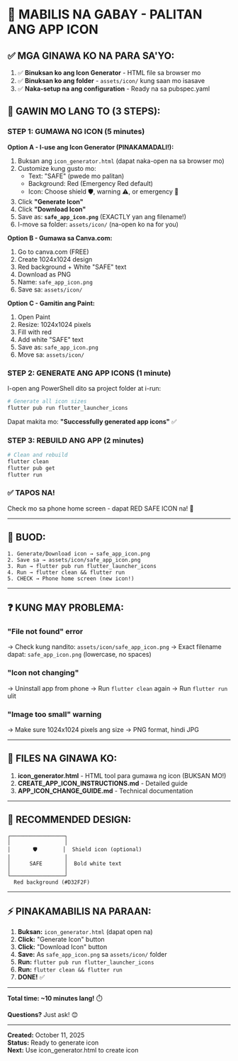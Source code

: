 # 🚀 MABILIS NA GABAY - PALITAN ANG APP ICON

## ✅ MGA GINAWA KO NA PARA SA'YO:

1. ✅ **Binuksan ko ang Icon Generator** - HTML file sa browser mo
2. ✅ **Binuksan ko ang folder** - `assets/icon/` kung saan mo isasave
3. ✅ **Naka-setup na ang configuration** - Ready na sa pubspec.yaml

## 📱 GAWIN MO LANG TO (3 STEPS):

### STEP 1: GUMAWA NG ICON (5 minutes)

**Option A - I-use ang Icon Generator (PINAKAMADALI!):**
1. Buksan ang `icon_generator.html` (dapat naka-open na sa browser mo)
2. Customize kung gusto mo:
   - Text: "SAFE" (pwede mo palitan)
   - Background: Red (Emergency Red default)
   - Icon: Choose shield 🛡️, warning ⚠️, or emergency 🚨
3. Click **"Generate Icon"**
4. Click **"Download Icon"**
5. Save as: **`safe_app_icon.png`** (EXACTLY yan ang filename!)
6. I-move sa folder: `assets/icon/` (na-open ko na for you)

**Option B - Gumawa sa Canva.com:**
1. Go to canva.com (FREE)
2. Create 1024x1024 design
3. Red background + White "SAFE" text
4. Download as PNG
5. Name: `safe_app_icon.png`
6. Save sa: `assets/icon/`

**Option C - Gamitin ang Paint:**
1. Open Paint
2. Resize: 1024x1024 pixels
3. Fill with red
4. Add white "SAFE" text
5. Save as: `safe_app_icon.png`
6. Move sa: `assets/icon/`

### STEP 2: GENERATE ANG APP ICONS (1 minute)

I-open ang PowerShell dito sa project folder at i-run:

```powershell
# Generate all icon sizes
flutter pub run flutter_launcher_icons
```

Dapat makita mo: **"Successfully generated app icons"** ✅

### STEP 3: REBUILD ANG APP (2 minutes)

```powershell
# Clean and rebuild
flutter clean
flutter pub get
flutter run
```

### ✅ TAPOS NA!

Check mo sa phone home screen - dapat RED SAFE ICON na! 🎉

---

## 🎯 BUOD:

```
1. Generate/Download icon → safe_app_icon.png
2. Save sa → assets/icon/safe_app_icon.png  
3. Run → flutter pub run flutter_launcher_icons
4. Run → flutter clean && flutter run
5. CHECK → Phone home screen (new icon!)
```

---

## ❓ KUNG MAY PROBLEMA:

### "File not found" error
→ Check kung nandito: `assets/icon/safe_app_icon.png`
→ Exact filename dapat: `safe_app_icon.png` (lowercase, no spaces)

### "Icon not changing"
→ Uninstall app from phone
→ Run `flutter clean` again
→ Run `flutter run` ulit

### "Image too small" warning
→ Make sure 1024x1024 pixels ang size
→ PNG format, hindi JPG

---

## 📂 FILES NA GINAWA KO:

1. **icon_generator.html** - HTML tool para gumawa ng icon (BUKSAN MO!)
2. **CREATE_APP_ICON_INSTRUCTIONS.md** - Detailed guide
3. **APP_ICON_CHANGE_GUIDE.md** - Technical documentation

---

## 🎨 RECOMMENDED DESIGN:

```
┌─────────────────┐
│                 │
│       🛡️        │  Shield icon (optional)
│                 │
│      SAFE       │  Bold white text
│                 │
└─────────────────┘
  Red background (#D32F2F)
```

---

## ⚡ PINAKAMABILIS NA PARAAN:

1. **Buksan:** `icon_generator.html` (dapat open na)
2. **Click:** "Generate Icon" button
3. **Click:** "Download Icon" button  
4. **Save:** As `safe_app_icon.png` sa `assets/icon/` folder
5. **Run:** `flutter pub run flutter_launcher_icons`
6. **Run:** `flutter clean && flutter run`
7. **DONE!** ✅

---

**Total time: ~10 minutes lang!** ⏱️

**Questions?** Just ask! 😊

---

**Created:** October 11, 2025  
**Status:** Ready to generate icon  
**Next:** Use icon_generator.html to create icon
